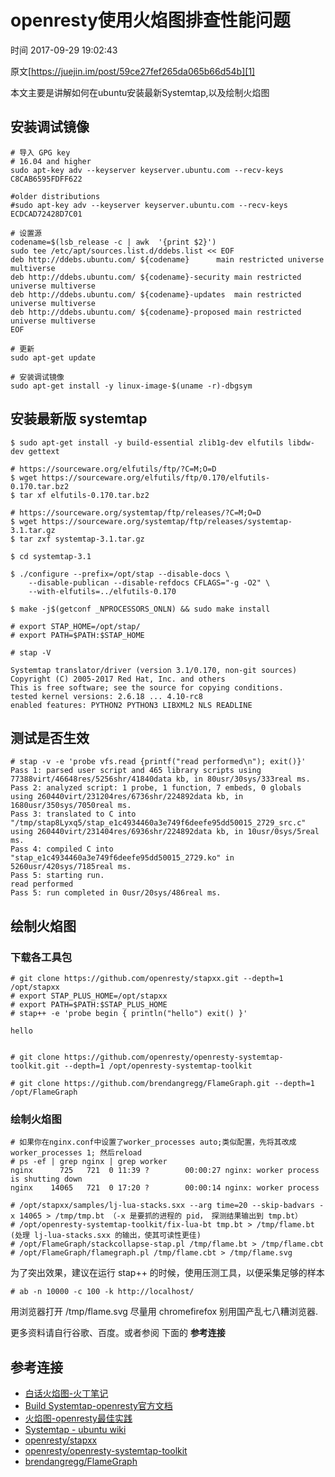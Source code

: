 # openresty使用火焰图排查性能问题

 时间 2017-09-29 19:02:43 

原文[https://juejin.im/post/59ce27fef265da065b66d54b][1]


本文主要是讲解如何在ubuntu安装最新Systemtap,以及绘制火焰图

## 安装调试镜像

    # 导入 GPG key
    # 16.04 and higher
    sudo apt-key adv --keyserver keyserver.ubuntu.com --recv-keys C8CAB6595FDFF622
    
    #older distributions
    #sudo apt-key adv --keyserver keyserver.ubuntu.com --recv-keys ECDCAD72428D7C01 
    
    # 设置源
    codename=$(lsb_release -c | awk  '{print $2}')
    sudo tee /etc/apt/sources.list.d/ddebs.list << EOF
    deb http://ddebs.ubuntu.com/ ${codename}      main restricted universe multiverse
    deb http://ddebs.ubuntu.com/ ${codename}-security main restricted universe multiverse
    deb http://ddebs.ubuntu.com/ ${codename}-updates  main restricted universe multiverse
    deb http://ddebs.ubuntu.com/ ${codename}-proposed main restricted universe multiverse
    EOF
    
    # 更新
    sudo apt-get update
    
    # 安装调试镜像
    sudo apt-get install -y linux-image-$(uname -r)-dbgsym

## 安装最新版 systemtap

    $ sudo apt-get install -y build-essential zlib1g-dev elfutils libdw-dev gettext
    
    # https://sourceware.org/elfutils/ftp/?C=M;O=D
    $ wget https://sourceware.org/elfutils/ftp/0.170/elfutils-0.170.tar.bz2
    $ tar xf elfutils-0.170.tar.bz2
    
    # https://sourceware.org/systemtap/ftp/releases/?C=M;O=D
    $ wget https://sourceware.org/systemtap/ftp/releases/systemtap-3.1.tar.gz
    $ tar zxf systemtap-3.1.tar.gz
    
    $ cd systemtap-3.1
    
    $ ./configure --prefix=/opt/stap --disable-docs \
        --disable-publican --disable-refdocs CFLAGS="-g -O2" \
        --with-elfutils=../elfutils-0.170
    
    $ make -j$(getconf _NPROCESSORS_ONLN) && sudo make install
    
    # export STAP_HOME=/opt/stap/
    # export PATH=$PATH:$STAP_HOME
    
    # stap -V
    
    Systemtap translator/driver (version 3.1/0.170, non-git sources)
    Copyright (C) 2005-2017 Red Hat, Inc. and others
    This is free software; see the source for copying conditions.
    tested kernel versions: 2.6.18 ... 4.10-rc8
    enabled features: PYTHON2 PYTHON3 LIBXML2 NLS READLINE

## 测试是否生效

    # stap -v -e 'probe vfs.read {printf("read performed\n"); exit()}'
    Pass 1: parsed user script and 465 library scripts using 77388virt/46648res/5256shr/41840data kb, in 80usr/30sys/333real ms.
    Pass 2: analyzed script: 1 probe, 1 function, 7 embeds, 0 globals using 260440virt/231204res/6736shr/224892data kb, in 1680usr/350sys/7050real ms.
    Pass 3: translated to C into "/tmp/stap8Lyxq5/stap_e1c4934460a3e749f6deefe95dd50015_2729_src.c" using 260440virt/231404res/6936shr/224892data kb, in 10usr/0sys/5real ms.
    Pass 4: compiled C into "stap_e1c4934460a3e749f6deefe95dd50015_2729.ko" in 5260usr/420sys/7185real ms.
    Pass 5: starting run.
    read performed
    Pass 5: run completed in 0usr/20sys/486real ms.

## 绘制火焰图

### 下载各工具包

    # git clone https://github.com/openresty/stapxx.git --depth=1 /opt/stapxx
    # export STAP_PLUS_HOME=/opt/stapxx
    # export PATH=$PATH:$STAP_PLUS_HOME
    # stap++ -e 'probe begin { println("hello") exit() }'
    
    hello
    
    
    # git clone https://github.com/openresty/openresty-systemtap-toolkit.git --depth=1 /opt/openresty-systemtap-toolkit
    
    # git clone https://github.com/brendangregg/FlameGraph.git --depth=1 /opt/FlameGraph

### 绘制火焰图

    # 如果你在nginx.conf中设置了worker_processes auto;类似配置，先将其改成worker_processes 1; 然后reload 
    # ps -ef | grep nginx | grep worker 
    nginx      725   721  0 11:39 ?        00:00:27 nginx: worker process is shutting down
    nginx    14065   721  0 17:20 ?        00:00:14 nginx: worker process
    
    # /opt/stapxx/samples/lj-lua-stacks.sxx --arg time=20 --skip-badvars -x 14065 > /tmp/tmp.bt （-x 是要抓的进程的 pid， 探测结果输出到 tmp.bt）
    # /opt/openresty-systemtap-toolkit/fix-lua-bt tmp.bt > /tmp/flame.bt  (处理 lj-lua-stacks.sxx 的输出，使其可读性更佳)
    # /opt/FlameGraph/stackcollapse-stap.pl /tmp/flame.bt > /tmp/flame.cbt
    # /opt/FlameGraph/flamegraph.pl /tmp/flame.cbt > /tmp/flame.svg

为了突出效果，建议在运行 stap++ 的时候，使用压测工具，以便采集足够的样本 

    # ab -n 10000 -c 100 -k http://localhost/

用浏览器打开 /tmp/flame.svg 尽量用 chromefirefox 别用国产乱七八糟浏览器. 

更多资料请自行谷歌、百度。或者参阅 下面的 **参考连接**

## 参考连接

* [白话火焰图-火丁笔记][4]
* [Build Systemtap-openresty官方文档][5]
* [火焰图-openresty最佳实践][6]
* [Systemtap - ubuntu wiki][7]
* [openresty/stapxx][8]
* [openresty/openresty-systemtap-toolkit][9]
* [brendangregg/FlameGraph][10]


[1]: https://juejin.im/post/59ce27fef265da065b66d54b

[4]: https://link.juejin.im?target=https%3A%2F%2Fhuoding.com%2F2016%2F08%2F18%2F531
[5]: https://link.juejin.im?target=http%3A%2F%2Fopenresty.org%2Fen%2Fbuild-systemtap.html
[6]: https://link.juejin.im?target=https%3A%2F%2Fmoonbingbing.gitbooks.io%2Fopenresty-best-practices%2Fcontent%2Fflame_graph.html
[7]: https://link.juejin.im?target=https%3A%2F%2Fwiki.ubuntu.com%2FKernel%2FSystemtap
[8]: https://link.juejin.im?target=https%3A%2F%2Fgithub.com%2Fopenresty%2Fstapxx%2Fblob%2Fmaster%2FREADME.markdown
[9]: https://link.juejin.im?target=https%3A%2F%2Fgithub.com%2Fopenresty%2Fopenresty-systemtap-toolkit%2Fblob%2Fmaster%2FREADME.markdown
[10]: https://link.juejin.im?target=https%3A%2F%2Fgithub.com%2Fbrendangregg%2FFlameGraph%2Fblob%2Fmaster%2FREADME.md